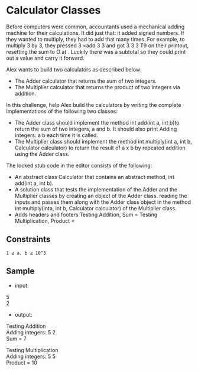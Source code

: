 # Calculator Classes
Before computers were common, accountants used a mechanical adding machine for their calculations. It did just that: it added signed numbers. If they wanted to multiply, they had to add that many times. For example, to multiply 3 by 3, they pressed 3 <add 3 <add> 3 <add> <total> and got 3 3 3 T9 on their printout, resetting the sum to O at <total>. Luckily there was a subtotal so they could print out a value and carry it forward.

Alex wants to build two calculators as described below:
-	The Adder calculator that returns the sum of two integers.
-	The Multiplier calculator that returns the product of two integers via addition.
  
In this challenge, help Alex build the calculators by writing the complete implementations of the following two classes:
-	The Adder class should implement the method int add(int a, int b)to return the sum of two integers, a and b. It should also print Adding integers: a b each time it is called.
-	The Multiplier class should implement the method int multiply(int a, int b, Calculator calculator) to return the result of a x b by repeated addition using the Adder class.

The locked stub code in the editor consists of the following:
-	An abstract class Calculator that contains an abstract method, int add(int a, int b).
-	A solution class that tests the implementation of the Adder and the Multiplier classes by
        creating an object of the Adder class.
        reading the inputs and passes them along with the Adder class object in the method int multiply(inta, int b, Calculator calculator) of the Multiplier class.
-	Adds headers and footers
        Testing Addition, Sum =
        Testing Multiplication, Product =

## Constraints
 	1 ≤ a, b ≤ 10^3

## Sample 
- input:

5  
2

- output:

Testing Addition  
Adding integers: 5 2  
Sum = 7  
  
Testing Multiplication  
Adding integers: 5 5  
Product = 10

